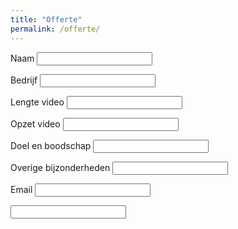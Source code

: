 ```yaml
---
title: "Offerte"
permalink: /offerte/
---
```


<form class="form" action="https://docs.google.com/forms/u/0/d/e/1FAIpQLSehi6hz4h-a02lqrSbJ9DreY2nSjbxvEpmk-cBnUPosEbwVJQ/formResponse">
  
  <label>Naam</label>
  <input name="entry.2005620554" type="text" />
  
  <label>Bedrijf</label>
  <input name="entry.764249793" type="text" />
  
  <label>Lengte video</label>
  <input name="entry.250976144" type="text" />
  
  <label>Opzet video</label>
  <input name="entry.1872826293" type="text" />
  
  <label>Doel en boodschap</label>
  <input name="entry.1045781291" type="text" />
   
  <label>Overige bijzonderheden</label>
  <input name="entry.1065046570" type="text" />
   
  <label>Email</label>
  <input name="entry.1423248220" type="email" />
  
  <input name="submit" type="Send" />
  
</form>
